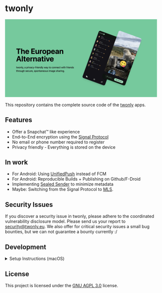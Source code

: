 # twonly

<a href="https://twonly.eu" rel="some text"><img src="docs/header.webp" alt="twonly, a privacy-friendly way to connect with friends through secure, spontaneous image sharing." /></a>

This repository contains the complete source code of the [twonly](https://twonly.eu) apps.

## Features

- Offer a Snapchat™ like experience
- End-to-End encryption using the [Signal Protocol](https://de.wikipedia.org/wiki/Signal-Protokoll)
- No email or phone number required to register
- Privacy friendly - Everything is stored on the device

## In work

- For Android: Using [UnifiedPush](https://unifiedpush.org/) instead of FCM 
- For Android: Reproducible Builds + Publishing on Github/F-Droid
- Implementing [Sealed Sender](https://signal.org/blog/sealed-sender/) to minimize metadata
- Maybe: Switching from the Signal Protocol to [MLS](https://openmls.tech/).

## Security Issues
If you discover a security issue in twonly, please adhere to the coordinated vulnerability disclosure model. Please send
us your report to security@twonly.eu. We also offer for critical security issues a small bug bounties, but we can not
guarantee a bounty currently :/

## Development

<details>
<summary>Setup Instructions (macOS)</summary>

## Building

Some dependencies are downloaded directly from the source as there are some new changes which are not yet published on
pub.dev or because they require some special installation.

- `flutter_secure_storage`: We need the 10.0.0-beta version, but this version has some issues which are fixed but [not yet published](https://github.com/juliansteenbakker/flutter_secure_storage/issues/866):

```bash
git submodule update --init --recursive

cd dependencies/flutter_zxing
git submodule update --init --recursive
./scripts/update_ios_macos_src.s
```

## Debugging files

```bash
run-as eu.twonly.testing ls /data/user/0/eu.twonly.testing/
```

</details>


## License
This project is licensed under the [GNU AGPL 3.0](LICENSE) license.